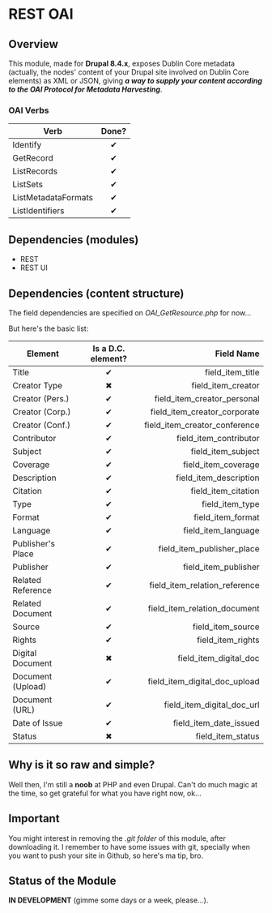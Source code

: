 # REST OAI

## Overview
This module, made for **Drupal 8.4.x**, exposes Dublin Core metadata (actually, the nodes' content of your Drupal site involved on Dublin Core elements) as XML or JSON, giving ***a way to supply your content according to the OAI Protocol for Metadata Harvesting***.

### OAI Verbs
| Verb                | Done? |
|---------------------|:-----:|
| Identify            |   ✔   |
| GetRecord           |   ✔   |
| ListRecords         |   ✔   |
| ListSets            |   ✔   |
| ListMetadataFormats |   ✔   |
| ListIdentifiers     |   ✔   |

## Dependencies (modules)
* REST
* REST UI

## Dependencies (content structure)
The field dependencies are specified on *OAI_GetResource.php* for now...

But here's the basic list:

| Element           |Is a D.C. element?|                    Field Name |
|-------------------|:----------------:|------------------------------:|
| Title             |         ✔        | field_item_title              |
| Creator Type      |         ✖        | field_item_creator            |
| Creator (Pers.)   |         ✔        | field_item_creator_personal   |
| Creator (Corp.)   |         ✔        | field_item_creator_corporate  |
| Creator (Conf.)   |         ✔        | field_item_creator_conference |
| Contributor       |         ✔        | field_item_contributor        |
| Subject           |         ✔        | field_item_subject            |
| Coverage          |         ✔        | field_item_coverage           |
| Description       |         ✔        | field_item_description        |
| Citation          |         ✔        | field_item_citation           |
| Type              |         ✔        | field_item_type               |
| Format            |         ✔        | field_item_format             |
| Language          |         ✔        | field_item_language           |
| Publisher's Place |         ✔        | field_item_publisher_place    |
| Publisher         |         ✔        | field_item_publisher          |
| Related Reference |         ✔        | field_item_relation_reference |
| Related Document  |         ✔        | field_item_relation_document  |
| Source            |         ✔        | field_item_source             |
| Rights            |         ✔        | field_item_rights             |
| Digital Document  |         ✖        | field_item_digital_doc        |
| Document (Upload) |         ✔        | field_item_digital_doc_upload |
| Document (URL)    |         ✔        | field_item_digital_doc_url    |
| Date of Issue     |         ✔        | field_item_date_issued        |
| Status            |         ✖        | field_item_status             |

## Why is it so raw and simple?
Well then, I'm still a **noob** at PHP and even Drupal. Can't do much magic at the time, so get grateful for what you have right now, ok...

## Important
You might interest in removing the *.git folder* of this module, after downloading it. I remember to have some issues with git, specially when you want to push your site in Github, so here's ma tip, bro.

## Status of the Module
**IN DEVELOPMENT** (gimme some days or a week, please...).

